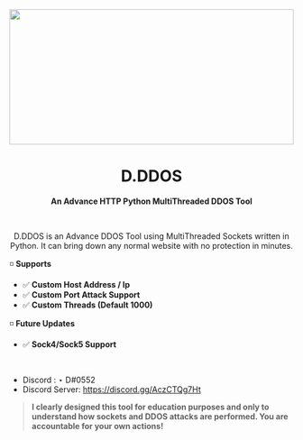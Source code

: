 <img src="https://media.discordapp.net/attachments/932602851564322836/951644374071148594/DDOS.png" height=240 width=100%>
<h1 align="center">D.DDOS</h1>
<p align="center"><b>An Advance HTTP Python MultiThreaded DDOS Tool</b></p>
<br>
<p align="center">D.DDOS is an Advance DDOS Tool using MultiThreaded Sockets written in Python. It can bring down any normal website with no protection in minutes.<br>

◽ __**Supports**__
- ✅ **Custom Host Address / Ip**
- ✅ **Custom Port Attack Support**
- ✅ **Custom Threads (Default 1000)**

◽ __**Future Updates**__
- ✅ **Sock4/Sock5 Support**
<br>
  
   * Discord : ⋆ D#0552
   * Discord Server: https://discord.gg/AczCTQg7Ht

> **I clearly designed this tool for education purposes and only to understand how sockets and DDOS attacks are performed. You are accountable for your own actions!**
<br>
